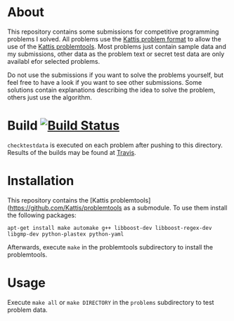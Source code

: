 # About

This repository contains some submissions for competitive programming problems I solved. All problems use the [Kattis problem format](http://www.problemarchive.org/wiki/index.php/Problem_Format) to allow the use of the [Kattis problemtools](https://github.com/Kattis/problemtools). Most problems just contain sample data and my submissions, other data as the problem text or secret test data are only availabl efor selected problems.

Do not use the submissions if you want to solve the problems yourself, but feel free to have a look if you want to see other submissions. Some solutions contain explanations describing the idea to solve the problem, others just use the algorithm.

# Build [![Build Status](https://travis-ci.org/stoman/competitive-programming.svg)](https://travis-ci.org/stoman/competitive-programming)

`checktestdata` is executed on each problem after pushing to this directory. Results of the builds may be found at [Travis](https://travis-ci.org/stoman/competitive-programming).

# Installation

This repository contains the [Kattis problemtools](https://github.com/Kattis/problemtools as a submodule. To use them install the following packages:

```
apt-get install make automake g++ libboost-dev libboost-regex-dev libgmp-dev python-plastex python-yaml
```

Afterwards, execute `make` in the problemtools subdirectory to install the problemtools.

# Usage

Execute `make all` or `make DIRECTORY` in the `problems` subdirectory to test problem data.
